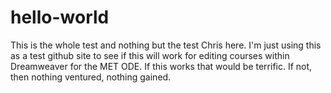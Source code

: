 # hello-world
This is the whole test and nothing but the test
Chris here. I'm just using this as a test github site to see if this will work for editing courses within Dreamweaver for the MET ODE. If this works that would be terrific. If not, then nothing ventured, nothing gained.

